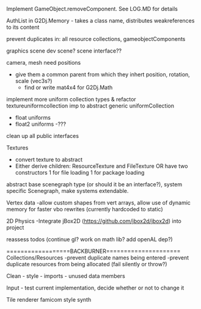 Implement GameObject.removeComponent. See LOG.MD for details

AuthList in G2Dj.Memory
    - takes a class name, distributes weakreferences to its content

prevent duplicates in: all resource collections, gameobjectComponents

graphics scene
dev scene? scene interface??

camera, mesh need positions
 - give them a common parent from which they inhert position, rotation, scale (vec3s?)
    - find or write mat4x4 for G2Dj.Math


implement more uniform collection types & refactor textureuniformcollection imp to abstract generic uniformCollection
 - float uniforms
 - float2 uniforms
 -???

clean up all public interfaces


Textures
 - convert texture to abstract
 - Either derive children: ResourceTexture and FileTexture OR have two constructors 1 for file loading 1 for package loading
    
abstract base scenegraph type (or should it be an interface?), system specific Scenegraph, make systems extendable.

Vertex data
    -allow custom shapes from vert arrays, allow use of dynamic memory for faster vbo rewrites (currently hardcoded to static)
    
2D Physics
    -Integrate jBox2D (https://github.com/jbox2d/jbox2d) into project
        
reassess todos (continue gl? work on math lib? add openAL dep?)

==================BACKBURNER=====================
Collections/Resources
    -prevent duplicate names being entered
    -prevent duplicate resources from being allocated (fail silently or throw?)

Clean
    - style
    - imports
    - unused data members

Input
    - test current implementation, decide whether or not to change it

Tile renderer
famicom style synth
